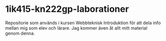 1ik415-kn222gp-laborationer
===========================

Repositorie som används i kursen Webbteknisk Introduktion för att dela info mellan mig som elev och lärare.
Jag kommer även åt allt mitt material genom denna.
